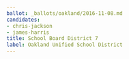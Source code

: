 ```yaml
---
ballot: _ballots/oakland/2016-11-08.md
candidates:
- chris-jackson
- james-harris
title: School Board District 7
label: Oakland Unified School District
---
```


